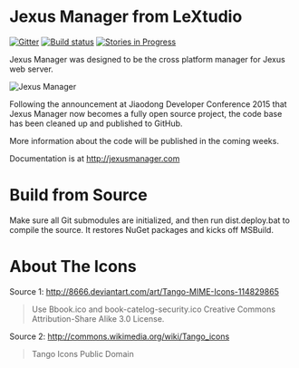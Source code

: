 Jexus Manager from LeXtudio
===========================

[![Gitter](https://img.shields.io/gitter/room/jexuswebserver/JexusManager.svg?style=flat-square)](https://gitter.im/jexuswebserver/JexusManager?utm_source=badge&utm_medium=badge&utm_campaign=pr-badge)
[![Build status](https://img.shields.io/appveyor/ci/lextm/JexusManager/master.svg?label=appveyor&style=flat-square)](https://ci.appveyor.com/project/lextm/JexusManager)
[![Stories in Progress](https://img.shields.io/waffle/label/jexuswebserver/JexusManager/in%20progress.svg?style=flat-square)](http://waffle.io/jexuswebserver/JexusManager)

Jexus Manager was designed to be the cross platform manager for Jexus web server.

![Jexus Manager](http://i.stack.imgur.com/IeWe3.png)

Following the announcement at Jiaodong Developer Conference 2015 that Jexus Manager now becomes a fully open source project,
the code base has been cleaned up and published to GitHub.

More information about the code will be published in the coming weeks.

Documentation is at http://jexusmanager.com

Build from Source
=================
Make sure all Git submodules are initialized, and then run dist.deploy.bat to compile the source. It restores NuGet packages and kicks off MSBuild.

About The Icons
===============

Source 1: http://8666.deviantart.com/art/Tango-MIME-Icons-114829865
> Use Bbook.ico and book-catelog-security.ico
> Creative Commons Attribution-Share Alike 3.0 License.

Source 2: http://commons.wikimedia.org/wiki/Tango_icons
> Tango Icons
> Public Domain
